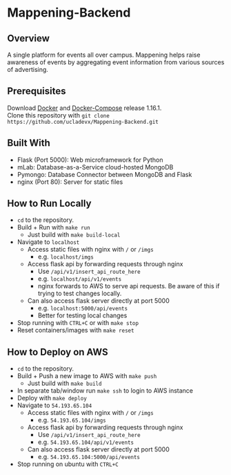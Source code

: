 # Mappening-Backend

## Overview
A single platform for events all over campus. Mappening helps raise awareness of events by aggregating event information from various sources of advertising.

## Prerequisites
Download [Docker](https://www.docker.com) and [Docker-Compose](https://github.com/docker/compose/releases) release 1.16.1.  
Clone this repository with `git clone https://github.com/ucladevx/Mappening-Backend.git` 

## Built With
* Flask (Port 5000): Web microframework for Python
* mLab: Database-as-a-Service cloud-hosted MongoDB
* Pymongo: Database Connector between MongoDB and Flask
* nginx (Port 80): Server for static files

## How to Run Locally
* `cd` to the repository.
* Build + Run with `make run`
  * Just build with `make build-local`
* Navigate to `localhost`
  * Access static files with nginx with `/` or `/imgs`
    * e.g. `localhost/imgs`
  * Access flask api by forwarding requests through nginx
    * Use `/api/v1/insert_api_route_here`
    * e.g. `localhost/api/v1/events`
    * nginx forwards to AWS to serve api requests. Be aware of this if trying to test changes locally.
  * Can also access flask server directly at port 5000
    * e.g. `localhost:5000/api/events`
    * Better for testing local changes
* Stop running with `CTRL+C` or with `make stop`
* Reset containers/images with `make reset`

## How to Deploy on AWS
* `cd` to the repository.
* Build + Push a new image to AWS with `make push`
  * Just build with `make build`
* In separate tab/window run `make ssh` to login to AWS instance
* Deploy with `make deploy`
* Navigate to `54.193.65.104`
  * Access static files with nginx with `/` or `/imgs`
    * e.g. `54.193.65.104/imgs`
  * Access flask api by forwarding requests through nginx
    * Use `/api/v1/insert_api_route_here`
    * e.g. `54.193.65.104/api/v1/events`
  * Can also access flask server directly at port 5000
    * e.g. `54.193.65.104:5000/api/events`
* Stop running on ubuntu with `CTRL+C`
